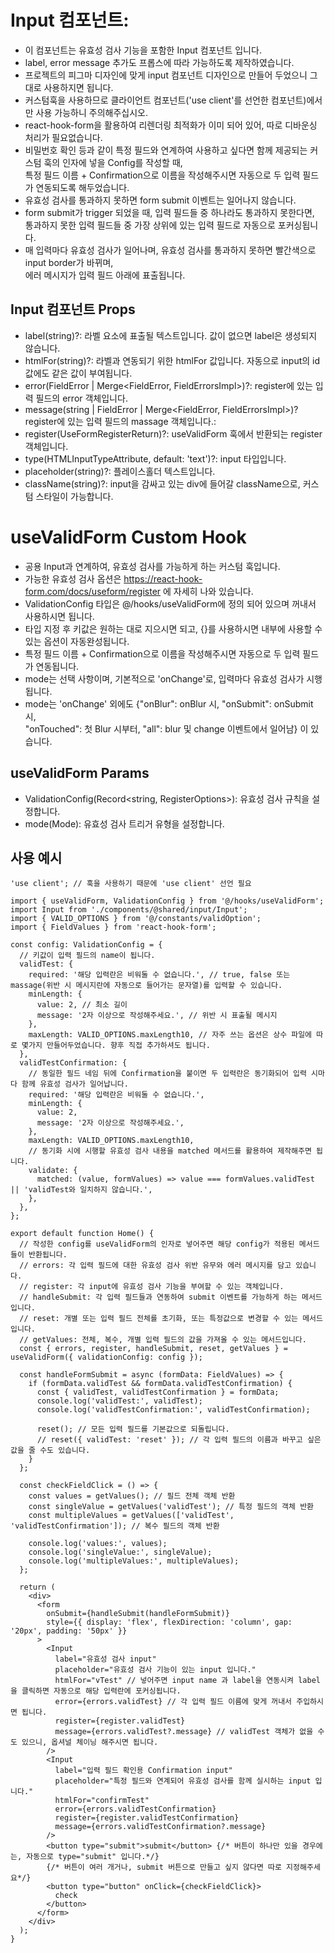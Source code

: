 # Input 컴포넌트:

- 이 컴포넌트는 유효성 검사 기능을 포함한 Input 컴포넌트 입니다.
- label, error message 추가도 프롭스에 따라 가능하도록 제작하였습니다.
- 프로젝트의 피그마 디자인에 맞게 input 컴포넌트 디자인으로 만들어 두었으니 그대로 사용하지면 됩니다.
- 커스텀훅을 사용하므로 클라이언트 컴포넌트('use client'를 선언한 컴포넌트)에서만 사용 가능하니 주의해주십시오.
- react-hook-form을 활용하여 리렌더링 최적화가 이미 되어 있어, 따로 디바운싱 처리가 필요없습니다.
- 비밀번호 확인 등과 같이 특정 필드와 연계하여 사용하고 싶다면 함께 제공되는 커스텀 훅의 인자에 넣을 Config를 작성할 때,<br>
  특정 필드 이름 + Confirmation으로 이름을 작성해주시면 자동으로 두 입력 필드가 연동되도록 해두었습니다.
- 유효성 검사를 통과하지 못하면 form submit 이벤트는 일어나지 않습니다.
- form submit가 trigger 되었을 때, 입력 필드들 중 하나라도 통과하지 못한다면,<br>
  통과하지 못한 입력 필드들 중 가장 상위에 있는 입력 필드로 자동으로 포커싱됩니다.
- 매 입력마다 유효성 검사가 일어나며, 유효성 검사를 통과하지 못하면 빨간색으로 input border가 바뀌며,<br>
  에러 메시지가 입력 필드 아래에 표출됩니다.

## Input 컴포넌트 Props

- label(string)?: 라벨 요소에 표출될 텍스트입니다. 값이 없으면 label은 생성되지 않습니다.
- htmlFor(string)?: 라벨과 연동되기 위한 htmlFor 값입니다. 자동으로 input의 id값에도 같은 값이 부여됩니다.
- error(FieldError | Merge<FieldError, FieldErrorsImpl>)?: register에 있는 입력 필드의 error 객체입니다.
- message(string | FieldError | Merge<FieldError, FieldErrorsImpl>)? register에 있는 입력 필드의 massage 객체입니다.:
- register(UseFormRegisterReturn)?: useValidForm 훅에서 반환되는 register 객체입니다.
- type(HTMLInputTypeAttribute, default: 'text')?: input 타입입니다.
- placeholder(string)?: 플레이스홀더 텍스트입니다.
- className(string)?: input을 감싸고 있는 div에 들어갈 className으로, 커스텀 스타일이 가능합니다.

# useValidForm Custom Hook

- 공용 Input과 연계하여, 유효성 검사를 가능하게 하는 커스텀 훅입니다.
- 가능한 유효성 검사 옵션은 https://react-hook-form.com/docs/useform/register 에 자세히 나와 있습니다.
- ValidationConfig 타입은 @/hooks/useValidForm에 정의 되어 있으며 꺼내서 사용하시면 됩니다.
- 타입 지정 후 키값은 원하는 대로 지으시면 되고, {}를 사용하시면 내부에 사용할 수 있는 옵션이 자동완성됩니다.
- 특정 필드 이름 + Confirmation으로 이름을 작성해주시면 자동으로 두 입력 필드가 연동됩니다.
- mode는 선택 사항이며, 기본적으로 'onChange'로, 입력마다 유효성 검사가 시행됩니다.
- mode는 'onChange' 외에도 {"onBlur": onBlur 시, "onSubmit": onSubmit 시,<br>
  "onTouched": 첫 Blur 시부터, "all": blur 및 change 이벤트에서 일어남} 이 있습니다.

## useValidForm Params

- ValidationConfig(Record<string, RegisterOptions>): 유효성 검사 규칙을 설정합니다.
- mode(Mode): 유효성 검사 트리거 유형을 설정합니다.

## 사용 예시

```tsx
'use client'; // 훅을 사용하기 때문에 'use client' 선언 필요

import { useValidForm, ValidationConfig } from '@/hooks/useValidForm';
import Input from './components/@shared/input/Input';
import { VALID_OPTIONS } from '@/constants/validOption';
import { FieldValues } from 'react-hook-form';

const config: ValidationConfig = {
  // 키값이 입력 필드의 name이 됩니다.
  validTest: {
    required: '해당 입력란은 비워둘 수 없습니다.', // true, false 또는 massage(위반 시 메시지란에 자동으로 들어가는 문자열)를 입력할 수 있습니다.
    minLength: {
      value: 2, // 최소 길이
      message: '2자 이상으로 작성해주세요.', // 위반 시 표출될 메시지
    },
    maxLength: VALID_OPTIONS.maxLength10, // 자주 쓰는 옵션은 상수 파일에 따로 몇가지 만들어두었습니다. 향후 직접 추가하셔도 됩니다.
  },
  validTestConfirmation: {
    // 동일한 필드 네임 뒤에 Confirmation을 붙이면 두 입력란은 동기화되어 입력 시마다 함께 유효성 검사가 일어납니다.
    required: '해당 입력란은 비워둘 수 없습니다.',
    minLength: {
      value: 2,
      message: '2자 이상으로 작성해주세요.',
    },
    maxLength: VALID_OPTIONS.maxLength10,
    // 동기화 시에 시행할 유효성 검사 내용을 matched 메서드를 활용하여 제작해주면 됩니다.
    validate: {
      matched: (value, formValues) => value === formValues.validTest || 'validTest와 일치하지 않습니다.',
    },
  },
};

export default function Home() {
  // 작성한 config를 useValidForm의 인자로 넣어주면 해당 config가 적용된 메서드들이 반환됩니다.
  // errors: 각 입력 필드에 대한 유효성 검사 위반 유무와 에러 메시지를 담고 있습니다.
  // register: 각 input에 유효성 검사 기능을 부여할 수 있는 객체입니다.
  // handleSubmit: 각 입력 필드들과 연동하여 submit 이벤트를 가능하게 하는 메서드입니다.
  // reset: 개별 또는 입력 필드 전체를 초기화, 또는 특정값으로 변경할 수 있는 메서드입니다.
  // getValues: 전체, 복수, 개별 입력 필드의 값을 가져올 수 있는 메서드입니다.
  const { errors, register, handleSubmit, reset, getValues } = useValidForm({ validationConfig: config });

  const handleFormSubmit = async (formData: FieldValues) => {
    if (formData.validTest && formData.validTestConfirmation) {
      const { validTest, validTestConfirmation } = formData;
      console.log('validTest:', validTest);
      console.log('validTestConfirmation:', validTestConfirmation);

      reset(); // 모든 입력 필드를 기본값으로 되돌립니다.
      // reset({ validTest: 'reset' }); // 각 입력 필드의 이름과 바꾸고 싶은 값을 줄 수도 있습니다.
    }
  };

  const checkFieldClick = () => {
    const values = getValues(); // 필드 전체 객체 반환
    const singleValue = getValues('validTest'); // 특정 필드의 객체 반환
    const multipleValues = getValues(['validTest', 'validTestConfirmation']); // 복수 필드의 객체 반환

    console.log('values:', values);
    console.log('singleValue:', singleValue);
    console.log('multipleValues:', multipleValues);
  };

  return (
    <div>
      <form
        onSubmit={handleSubmit(handleFormSubmit)}
        style={{ display: 'flex', flexDirection: 'column', gap: '20px', padding: '50px' }}
      >
        <Input
          label="유효성 검사 input"
          placeholder="유효성 검사 기능이 있는 input 입니다."
          htmlFor="vTest" // 넣어주면 input name 과 label을 연동시켜 label을 클릭하면 자동으로 해당 입력란에 포커싱됩니다.
          error={errors.validTest} // 각 입력 필드 이름에 맞게 꺼내서 주입하시면 됩니다.
          register={register.validTest}
          message={errors.validTest?.message} // validTest 객체가 없을 수도 있으니, 옵셔널 체이닝 해주시면 됩니다.
        />
        <Input
          label="입력 필드 확인용 Confirmation input"
          placeholder="특정 필드와 연계되어 유효성 검사를 함께 실시하는 input 입니다."
          htmlFor="confirmTest"
          error={errors.validTestConfirmation}
          register={register.validTestConfirmation}
          message={errors.validTestConfirmation?.message}
        />
        <button type="submit">submit</button> {/* 버튼이 하나만 있을 경우에는, 자동으로 type="submit" 입니다.*/}
        {/* 버튼이 여러 개거나, submit 버튼으로 만들고 싶지 않다면 따로 지정해주세요*/}
        <button type="button" onClick={checkFieldClick}>
          check
        </button>
      </form>
    </div>
  );
}
```
